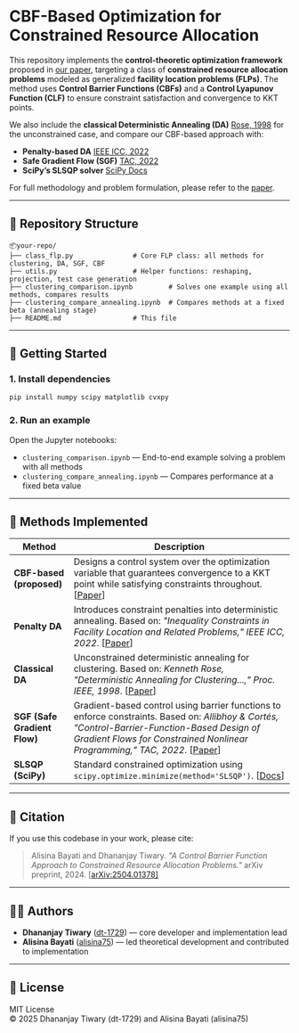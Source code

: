 # CBF-Based Optimization for Constrained Resource Allocation

This repository implements the **control-theoretic optimization framework** proposed in [our paper](https://arxiv.org/abs/2504.01378), targeting a class of **constrained resource allocation problems** modeled as generalized **facility location problems (FLPs)**. The method uses **Control Barrier Functions (CBFs)** and a **Control Lyapunov Function (CLF)** to ensure constraint satisfaction and convergence to KKT points.

We also include the **classical Deterministic Annealing (DA)** [Rose, 1998](https://doi.org/10.1109/5.726788) for the unconstrained case, and compare our CBF-based approach with:

- **Penalty-based DA** [IEEE ICC, 2022](https://ieeexplore.ieee.org/document/10093253)
- **Safe Gradient Flow (SGF)** [TAC, 2022](https://ieeexplore.ieee.org/document/10224270)
- **SciPy’s SLSQP solver** [SciPy Docs](https://docs.scipy.org/doc/scipy/reference/generated/scipy.optimize.minimize.html)

For full methodology and problem formulation, please refer to the [paper](https://arxiv.org/abs/2504.01378).

---

## 📁 Repository Structure

```
📦your-repo/
├── class_flp.py               # Core FLP class: all methods for clustering, DA, SGF, CBF
├── utils.py                   # Helper functions: reshaping, projection, test case generation
├── clustering_comparison.ipynb         # Solves one example using all methods, compares results
├── clustering_compare_annealing.ipynb  # Compares methods at a fixed beta (annealing stage)
├── README.md                  # This file
```

---

## 🚀 Getting Started

### 1. Install dependencies

```bash
pip install numpy scipy matplotlib cvxpy
```

### 2. Run an example

Open the Jupyter notebooks:

- `clustering_comparison.ipynb` — End-to-end example solving a problem with all methods
- `clustering_compare_annealing.ipynb` — Compares performance at a fixed beta value

---

## 🧠 Methods Implemented

| Method                       | Description                                                                                                                                                                                                                                                           |
| ---------------------------- | --------------------------------------------------------------------------------------------------------------------------------------------------------------------------------------------------------------------------------------------------------------------- |
| **CBF-based (proposed)**     | Designs a control system over the optimization variable that guarantees convergence to a KKT point while satisfying constraints throughout. [[Paper](https://arxiv.org/abs/2504.01378)]                                                                               |
| **Penalty DA**               | Introduces constraint penalties into deterministic annealing. Based on: *"Inequality Constraints in Facility Location and Related Problems," IEEE ICC, 2022*. [[Paper](https://ieeexplore.ieee.org/abstract/document/10093253)]                                       |
| **Classical DA**             | Unconstrained deterministic annealing for clustering. Based on: *Kenneth Rose, "Deterministic Annealing for Clustering...," Proc. IEEE, 1998*. [[Paper](https://doi.org/10.1109/5.726788)]                                                                            |
| **SGF (Safe Gradient Flow)** | Gradient-based control using barrier functions to enforce constraints. Based on: *Allibhoy & Cortés, "Control-Barrier-Function-Based Design of Gradient Flows for Constrained Nonlinear Programming," TAC, 2022*. [[Paper](https://doi.org/10.1109/TAC.2022.3200517)] |
| **SLSQP (SciPy)**            | Standard constrained optimization using `scipy.optimize.minimize(method='SLSQP')`. [[Docs](https://docs.scipy.org/doc/scipy/reference/generated/scipy.optimize.minimize.html)]                                                                                        |

---

## 📝 Citation

If you use this codebase in your work, please cite:

> Alisina Bayati and Dhananjay Tiwary. *"A Control Barrier Function Approach to Constrained Resource Allocation Problems."* arXiv preprint, 2024. [[arXiv:2504.01378\]](https://arxiv.org/abs/2504.01378)

---

## 👨‍💻 Authors

- **Dhananjay Tiwary** ([dt-1729](https://github.com/dt-1729)) — core developer and implementation lead  
- **Alisina Bayati** ([alisina75](https://github.com/alisina75)) — led theoretical development and contributed to implementation

---

## 📜 License

MIT License\
© 2025 Dhananjay Tiwary (dt-1729) and Alisina Bayati (alisina75)












